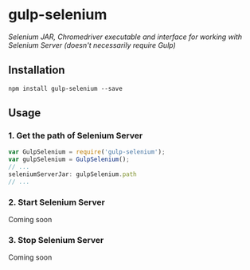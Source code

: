 # gulp-selenium
*Selenium JAR, Chromedriver executable and interface for working with Selenium Server (doesn't necessarily require Gulp)*

## Installation

`npm install gulp-selenium --save`

## Usage

### 1. Get the path of Selenium Server

```javascript
var GulpSelenium = require('gulp-selenium');
var gulpSelenium = GulpSelenium();
// ...
seleniumServerJar: gulpSelenium.path
// ...
```

### 2. Start Selenium Server
Coming soon

### 3. Stop Selenium Server
Coming soon

